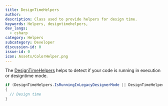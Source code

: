 ```yaml
---
title: DesignTimeHelpers
author: 
description: Class used to provide helpers for design time.
keywords: Helpers, designtimehelpers,
dev_langs:
  - csharp
category: Helpers
subcategory: Developer
discussion-id: 0
issue-id: 0
icon: Assets/ColorHelper.png
---
```


The [DesignTimeHelpers](https://learn.microsoft.com/dotnet/api/microsoft.toolkit.uwp.ui.designtimehelpers) helps to detect if your code is running in execution or designtime mode.

```csharp
if (DesignTimeHelpers.IsRunningInLegacyDesignerMode || DesignTimeHelpers.IsRunningInEnhancedDesignerMode)
{
  // Design time
}
```
